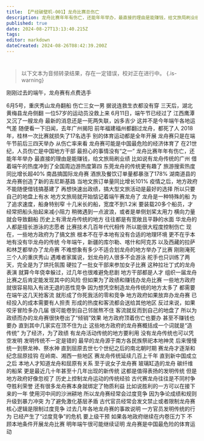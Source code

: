 ```yaml
---
title: 【产经破壁机-001】龙舟比赛总伤亡
description: 龙舟比赛年年有伤亡，还能年年举办，最直接的理由是能赚钱，给文旅局刷业绩。#龙舟比赛#赛龙舟#龙舟比赛一人死亡
published: true
date: 2024-08-27T13:13:40.215Z
tags: 
editor: markdown
dateCreated: 2024-08-26T08:42:39.200Z
---
```


<!--
# Tabs {.tabset}

## B站

<div style="position: relative; padding: 30% 45%;">
<iframe style="position: absolute; width: 100%; height: 100%; left: 0; top: 0;" src="//player.bilibili.com/player.html?&bvid=BV号&page=1&as_wide=1&high_quality=1&danmaku=1&autoplay=0" scrolling="no" border="0" frameborder="no" framespacing="0" allowfullscreen="true"></iframe>
</div>
-->

#

> 以下文本为音频转录结果，存在一定错误，校对正在进行中。
{.is-warning}

刚刚过去的端午，龙舟赛有点费选手

6月5号，重庆秀山龙舟翻船
伤亡三女一男
据说连救生衣都没有穿
三天后，湖北黄梅县龙舟侧翻
一位57岁的运动员没救上来
6月11日，端午节已经过了
江西鹰潭又沉了一艘龙舟
最新的消息还是一死两失联，凶多吉少
这并不是今年端午各地运气差
随便看一下旧闻，去年广州揭阳
前年福建福州都翻过龙舟，都死了人
2018年，桂林一次比赛就损失了17名选手
别的体育运动都是全年开展
龙舟赛只是在端午节前后三四天举办
从伤亡率来看
龙舟赛可能是中国最危险的经济体育了
在21世纪，人员伤亡是中国地方干部
最担心的事情没有“之一”
龙舟比赛年年有伤亡，还能年年举办
最直接的理由是能赚钱，给文旅局刷业绩
比如说有龙舟传统的广州
借着端午的热度冲到了全国周边游热度第四
东莞龙舟的传统更有趣了
旅游搜索热度同比增长超40%
南昌搞国际龙舟赛
酒旅及餐饮订单量都暴涨了178%
湖南道县的龙舟赛创造了新的吉尼斯基路
当地文旅订单量同比增长101%
疫情之后，地方政府不能随便借钱搞基建了
再想快速出政绩，搞大型文旅活动是最好的选择
所以只要自己的地盘上有水
地方文旅局就开始惦记着端午赛龙舟了
龙舟是一种特殊的船
为了追求速度，船身特别窄
十几米长的船，宽度不到1.2米
要装载20多个船员，才经常把船头抬起来减小阻力
稍微遇到一点波浪，或者是单侧划桨太用力
横向力量就会导致翻船
历史上有滑龙舟传统的地方
往往都是有宽敞且平静的水面
华龙舟的人都是擅长游泳的志愿者
比赛技术几百年代代相传
所以能很大程度控制伤亡
现在，一些地方政府为了搞文旅
根本不在乎本地有没有合适的地理环境
更不在乎本地有没有华龙舟的传统
今年端午，新疆的库尔勒、喀什和阿克苏
以及西藏的拉萨和林芝都举办了龙舟赛
不难想象有多少不适合划龙舟的地方举办了比赛
刚刚淹死三个人的重庆秀山
遇难者家属说，划龙舟的人很多不会游泳
舵手也只训练了两天，完全是为了烘托氛围
硬拉了一批女干部来参加女子比赛
这种拉壮丁式的龙舟表演
就算今年侥幸躲过，过几年也很难避免悲剧
地方干部都是人才
组织一届龙舟比赛之后肯定能发现其中的风险
但如果为了政绩和赚钱办龙舟比赛
一些地方政府就很容易陷入有进无退的恶性竞争
因为想凭空制造龙舟传统的地方太多了
都需要在端午这几天抢客流
就形成了你死我活的零和竞争
地方政府如果放弃办龙舟赛
已经投入的成本需要有人担责
形成的热度和客流都会送给其他地区
反过来说，如果咬牙冒险多办几届
很可能卷到自己邻居熬不住
客流就反而到自己的地盘了
所以为政绩而办的龙舟赛很快卷出了“倾销”效果
地方政府顶着伤亡也要办
甚至不赚钱也要办
直到其中几家实在顶不住为止
这些地方政府的龙舟赛概括成一个词就是“造传统”
为了经济，为了政绩
有龙舟活动传统的地方要利用
没有龙舟传统也可以凭空发明
发明传统不一定是错的
最早的龙舟源于南方各民族祭祀本地神灵
后来慢慢统一到祭龙神、祭水神
直到屈原去世七个世纪之后的南北朝时期
赛龙舟才逐渐和纪念屈原挂钩
在岭南、湘西一些地区
赛龙舟传统延续几百上千年
直到新中国成立之后
本地人才知道龙舟和屈原有关系
至于说女子龙舟赛
玻璃缸造的龙舟
碳纤维的船桨
更是最近几十年甚至十几年出现的新传统
这都是值得表扬的发明传统
但是地方政府好像忽视了
历史上控制龙舟运动的传统经验
古代赛龙舟往往是不同村争夺胜利荣誉
还有很多龙舟赛本身就绑定了物质利益
比如说胜利的一方可以在接下来的一年
使用河中间的沙洲耕地
所以龙舟赛经常会过度竞争
因为争论成绩和规则
升级到暴力冲突
为了避免激化基层矛盾
古代官员经常会发文禁止或者限制龙舟赛
核心逻辑是限制过度竞争
过去几年各地龙舟赛的事故说明
一方官员发明传统的行为
已经产生了“过度竞争”的危机
要上级干预
如果各地政府继续在内卷压力下
不顾本地条件开展龙舟比赛
明年端午很可能继续证明
龙舟赛是中国最危险的体育运动
